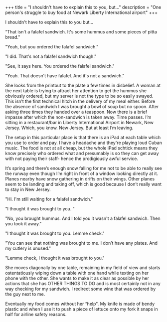 +++
title = "I shouldn't have to explain this to you, but..."
description = "One person's struggle to buy food at Newark Liberty International airport"
+++

I shouldn't have to explain this to you but...

“That isn't a falafel sandwich. It's some hummus and some pieces of
pitta bread."

"Yeah, but you ordered the falafel sandwich."

"I did. That's not a falafel sandwich though."

"See, it says here. You ordered the falafel sandwich."

"Yeah. That doesn't have falafel. And it's not a sandwich."

She looks from the printout to the plate a few times in disbelief. A
woman at the next table is trying to attract her attention to get the
hummus she obviously ordered, but my server is not the type to be so
easily swayed. This isn’t the first technical hitch in the delivery of
my meal either. Before the absence of sandwich I was brought a bowl of
soup but no spoon. After asking three times they handed over a
teaspoon. Now there is a brief impasse after which the non-sandwich is
taken away. Time passes. I’m sitting in a restaurant/bar in Liberty
International Airport in Newark, New Jersey. Which, you know. New
Jersey. But at least I’m leaving.

The setup in this particular place is that there is an iPad at each
table which you use to order and pay. I have a headache and they're
playing loud Cuban music. The food is not at all cheap, but the whole
iPad schtick means they know precisely who ordered what and presumably
is so they can get away with not paying their staff- hence the
prodigiously awful service.

It’s spring and there’s enough snow falling for me not to be able to
really see the runway even though I’m right in front of a window
looking directly at it. Planes nearby have snow gathering in drifts on
their wings. Other planes seem to be landing and taking off, which is
good because I don’t really want to stay in New Jersey.

"Hi. I'm still waiting for a falafel sandwich."

"I thought it was brought to you. "

"No, you brought hummus. And I told you it wasn't a falafel sandwich.
Then you took it away."

"I thought it was brought to you. Lemme check."

"You can see that nothing was brought to me. I don’t have any plates.
And my cutlery is unused."

"Lemme check, I thought it was brought to you."

She moves diagonally by one table, remaining in my field of view and
starts ostentatiously wiping down a table with one hand while texting
on her phone with the other. She wants to make it as clear as possible
by her actions that she has OTHER THINGS TO DO and is most certainly
not in any way checking for my sandwich. I redirect some wine that was
ordered by the guy next to me.

Eventually my food comes without her “help". My knife is made of bendy
plastic and when I use it to push a piece of lettuce onto my fork it
snaps in half for airline safety reasons.


